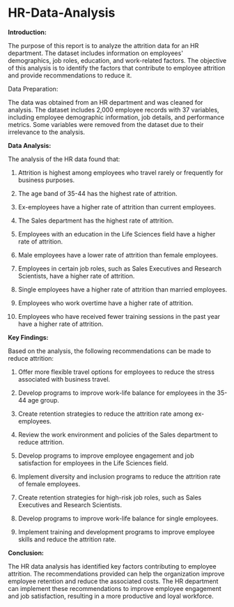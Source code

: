 # HR-Data-Analysis

**Introduction:**

The purpose of this report is to analyze the attrition data for an HR department. The dataset includes information on employees' demographics, job roles, education, and work-related factors. The objective of this analysis is to identify the factors that contribute to employee attrition and provide recommendations to reduce it.

Data Preparation:

The data was obtained from an HR department and was cleaned for analysis. The dataset includes 2,000 employee records with 37 variables, including employee demographic information, job details, and performance metrics. Some variables were removed from the dataset due to their irrelevance to the analysis.

**Data Analysis:**

The analysis of the HR data found that:

1. Attrition is highest among employees who travel rarely or frequently for business purposes.

2. The age band of 35-44 has the highest rate of attrition.

3. Ex-employees have a higher rate of attrition than current employees.

4. The Sales department has the highest rate of attrition.

5. Employees with an education in the Life Sciences field have a higher rate of attrition.

6. Male employees have a lower rate of attrition than female employees.

7. Employees in certain job roles, such as Sales Executives and Research Scientists, have a higher rate of attrition.

8. Single employees have a higher rate of attrition than married employees.

9. Employees who work overtime have a higher rate of attrition.

10. Employees who have received fewer training sessions in the past year have a higher rate of attrition.

**Key Findings:**

Based on the analysis, the following recommendations can be made to reduce attrition:

1. Offer more flexible travel options for employees to reduce the stress associated with business travel.

2. Develop programs to improve work-life balance for employees in the 35-44 age group.

3. Create retention strategies to reduce the attrition rate among ex-employees.

4. Review the work environment and policies of the Sales department to reduce attrition.

5. Develop programs to improve employee engagement and job satisfaction for employees in the Life Sciences field.

6. Implement diversity and inclusion programs to reduce the attrition rate of female employees.

7. Create retention strategies for high-risk job roles, such as Sales Executives and Research Scientists.

8. Develop programs to improve work-life balance for single employees.

9. Implement training and development programs to improve employee skills and reduce the attrition rate.

**Conclusion:**

The HR data analysis has identified key factors contributing to employee attrition. The recommendations provided can help the organization improve employee retention and reduce the associated costs. The HR department can implement these recommendations to improve employee engagement and job satisfaction, resulting in a more productive and loyal workforce.
